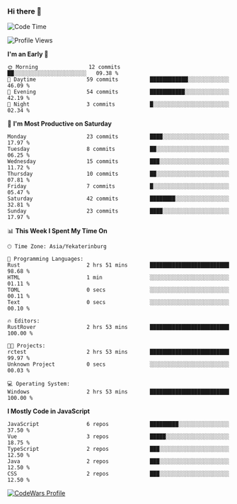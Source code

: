 ### Hi there 👋

<!--START_SECTION:waka-->
![Code Time](http://img.shields.io/badge/Code%20Time-194%20hrs%2013%20mins-blue)

![Profile Views](http://img.shields.io/badge/Profile%20Views-0-blue)

**I'm an Early 🐤** 

```text
🌞 Morning                12 commits          ██░░░░░░░░░░░░░░░░░░░░░░░   09.38 % 
🌆 Daytime                59 commits          ████████████░░░░░░░░░░░░░   46.09 % 
🌃 Evening                54 commits          ███████████░░░░░░░░░░░░░░   42.19 % 
🌙 Night                  3 commits           █░░░░░░░░░░░░░░░░░░░░░░░░   02.34 % 
```
📅 **I'm Most Productive on Saturday** 

```text
Monday                   23 commits          ████░░░░░░░░░░░░░░░░░░░░░   17.97 % 
Tuesday                  8 commits           ██░░░░░░░░░░░░░░░░░░░░░░░   06.25 % 
Wednesday                15 commits          ███░░░░░░░░░░░░░░░░░░░░░░   11.72 % 
Thursday                 10 commits          ██░░░░░░░░░░░░░░░░░░░░░░░   07.81 % 
Friday                   7 commits           █░░░░░░░░░░░░░░░░░░░░░░░░   05.47 % 
Saturday                 42 commits          ████████░░░░░░░░░░░░░░░░░   32.81 % 
Sunday                   23 commits          ████░░░░░░░░░░░░░░░░░░░░░   17.97 % 
```


📊 **This Week I Spent My Time On** 

```text
🕑︎ Time Zone: Asia/Yekaterinburg

💬 Programming Languages: 
Rust                     2 hrs 51 mins       █████████████████████████   98.68 % 
HTML                     1 min               ░░░░░░░░░░░░░░░░░░░░░░░░░   01.11 % 
TOML                     0 secs              ░░░░░░░░░░░░░░░░░░░░░░░░░   00.11 % 
Text                     0 secs              ░░░░░░░░░░░░░░░░░░░░░░░░░   00.10 % 

🔥 Editors: 
RustRover                2 hrs 53 mins       █████████████████████████   100.00 % 

🐱‍💻 Projects: 
rctest                   2 hrs 53 mins       █████████████████████████   99.97 % 
Unknown Project          0 secs              ░░░░░░░░░░░░░░░░░░░░░░░░░   00.03 % 

💻 Operating System: 
Windows                  2 hrs 53 mins       █████████████████████████   100.00 % 
```

**I Mostly Code in JavaScript** 

```text
JavaScript               6 repos             █████████░░░░░░░░░░░░░░░░   37.50 % 
Vue                      3 repos             █████░░░░░░░░░░░░░░░░░░░░   18.75 % 
TypeScript               2 repos             ███░░░░░░░░░░░░░░░░░░░░░░   12.50 % 
Java                     2 repos             ███░░░░░░░░░░░░░░░░░░░░░░   12.50 % 
CSS                      2 repos             ███░░░░░░░░░░░░░░░░░░░░░░   12.50 % 
```




<!--END_SECTION:waka-->

[![CodeWars Profile](https://www.codewars.com/users/jange4ik/badges/small)](https://www.codewars.com/users/jange4ik)
